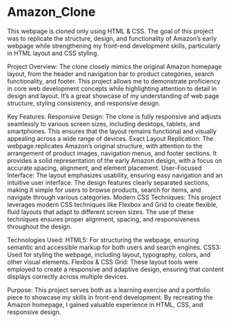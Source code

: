 # Amazon_Clone
This webpage is cloned only using HTML &amp; CSS. The goal of this project was to replicate the structure, design, and functionality of Amazon’s early webpage while strengthening my front-end development skills, particularly in HTML layout and CSS styling.

Project Overview:
The clone closely mimics the original Amazon homepage layout, from the header and navigation bar to product categories, search functionality, and footer. This project allows me to demonstrate proficiency in core web development concepts while highlighting attention to detail in design and layout. It’s a great showcase of my understanding of web page structure, styling consistency, and responsive design.

Key Features:
Responsive Design: The clone is fully responsive and adjusts seamlessly to various screen sizes, including desktops, tablets, and smartphones. This ensures that the layout remains functional and visually appealing across a wide range of devices.
Exact Layout Replication: The webpage replicates Amazon’s original structure, with attention to the arrangement of product images, navigation menus, and footer sections. It provides a solid representation of the early Amazon design, with a focus on accurate spacing, alignment, and element placement.
User-Focused Interface: The layout emphasizes usability, ensuring easy navigation and an intuitive user interface. The design features clearly separated sections, making it simple for users to browse products, search for items, and navigate through various categories.
Modern CSS Techniques: This project leverages modern CSS techniques like Flexbox and Grid to create flexible, fluid layouts that adapt to different screen sizes. The use of these techniques ensures proper alignment, spacing, and responsiveness throughout the design.

Technologies Used:
HTML5: For structuring the webpage, ensuring semantic and accessible markup for both users and search engines.
CSS3: Used for styling the webpage, including layout, typography, colors, and other visual elements.
Flexbox & CSS Grid: These layout tools were employed to create a responsive and adaptive design, ensuring that content displays correctly across multiple devices.

Purpose:
This project serves both as a learning exercise and a portfolio piece to showcase my skills in front-end development. By recreating the Amazon homepage, I gained valuable experience in HTML, CSS, and responsive design.
